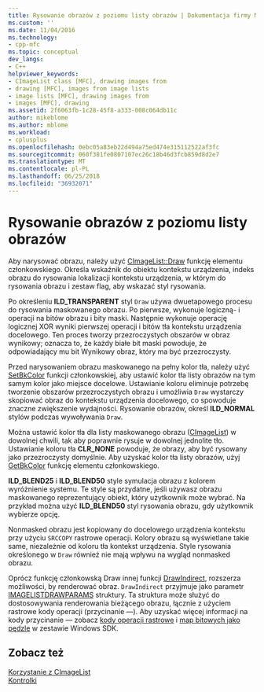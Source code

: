 ```yaml
---
title: Rysowanie obrazów z poziomu listy obrazów | Dokumentacja firmy Microsoft
ms.custom: ''
ms.date: 11/04/2016
ms.technology:
- cpp-mfc
ms.topic: conceptual
dev_langs:
- C++
helpviewer_keywords:
- CImageList class [MFC], drawing images from
- drawing [MFC], images from image lists
- image lists [MFC], drawing images from
- images [MFC], drawing
ms.assetid: 2f6063fb-1c28-45f8-a333-008c064db11c
author: mikeblome
ms.author: mblome
ms.workload:
- cplusplus
ms.openlocfilehash: 0ebc05a83eb22d494a75ed474e315112522af3fc
ms.sourcegitcommit: 060f381fe0807107ec26c18b46d3fcb859d8d2e7
ms.translationtype: MT
ms.contentlocale: pl-PL
ms.lasthandoff: 06/25/2018
ms.locfileid: "36932071"
---
```

# <a name="drawing-images-from-an-image-list"></a>Rysowanie obrazów z poziomu listy obrazów
Aby narysować obrazu, należy użyć [CImageList::Draw](../mfc/reference/cimagelist-class.md#draw) funkcję elementu członkowskiego. Określa wskaźnik do obiektu kontekstu urządzenia, indeks obrazu do rysowania lokalizacji kontekstu urządzenia, w którym do rysowania obrazu i zestaw flag, aby wskazać styl rysowania.  
  
 Po określeniu **ILD_TRANSPARENT** styl `Draw` używa dwuetapowego procesu do rysowania maskowanego obrazu. Po pierwsze, wykonuje logiczną- i operacji na bitów obrazu i bity maski. Następnie wykonuje operację logicznej XOR wyniki pierwszej operacji i bitów tła kontekstu urządzenia docelowego. Ten proces tworzy przezroczystych obszarów w obraz wynikowy; oznacza to, że każdy białe bit maski powoduje, że odpowiadający mu bit Wynikowy obraz, który ma być przezroczysty.  
  
 Przed narysowaniem obrazu maskowanego na pełny kolor tła, należy użyć [SetBkColor](../mfc/reference/cimagelist-class.md#setbkcolor) funkcji członkowskiej, aby ustawić kolor tła listy obrazów na tym samym kolor jako miejsce docelowe. Ustawianie koloru eliminuje potrzebę tworzenie obszarów przezroczystych obrazu i umożliwia `Draw` wystarczy skopiować obraz do kontekstu urządzenia docelowego, co spowoduje znaczne zwiększenie wydajności. Rysowanie obrazów, określ **ILD_NORMAL** stylów podczas wywoływania `Draw`.  
  
 Można ustawić kolor tła dla listy maskowanego obrazu ([CImageList](../mfc/reference/cimagelist-class.md)) w dowolnej chwili, tak aby poprawnie rysuje w dowolnej jednolite tło. Ustawianie koloru tła **CLR_NONE** powoduje, że obrazy, aby być rysowany jako przezroczysty domyślnie. Aby uzyskać kolor tła listy obrazów, użyj [GetBkColor](../mfc/reference/cimagelist-class.md#getbkcolor) funkcję elementu członkowskiego.  
  
 **ILD_BLEND25** i **ILD_BLEND50** style symulacja obrazu z kolorem wyróżnienie systemu. Te style są przydatne, jeśli używasz obrazu maskowanego reprezentujący obiekt, który użytkownik może wybrać. Na przykład można użyć **ILD_BLEND50** styl rysowania obrazu, gdy użytkownik wybierze opcję.  
  
 Nonmasked obrazu jest kopiowany do docelowego urządzenia kontekstu przy użyciu `SRCCOPY` rastrowe operacji. Kolory obrazu są wyświetlane takie same, niezależnie od koloru tła kontekst urządzenia. Style rysowania określonego w `Draw` również nie mają wpływu na wygląd nonmasked obrazu.  
  
 Oprócz funkcję członkowską Draw innej funkcji [DrawIndirect](../mfc/reference/cimagelist-class.md#drawindirect), rozszerza możliwości, by renderować obraz. `DrawIndirect` przyjmuje jako parametr [IMAGELISTDRAWPARAMS](http://msdn.microsoft.com/library/windows/desktop/bb761395) struktury. Ta struktura może służyć do dostosowywania renderowania bieżącego obrazu, łącznie z użyciem rastrowe kody operacji (przycinanie —). Aby uzyskać więcej informacji na kody przycinanie — zobacz [kody operacji rastrowe](http://msdn.microsoft.com/library/windows/desktop/dd162892) i [map bitowych jako pędzle](http://msdn.microsoft.com/library/windows/desktop/dd183378) w zestawie Windows SDK.  
  
## <a name="see-also"></a>Zobacz też  
 [Korzystanie z CImageList](../mfc/using-cimagelist.md)   
 [Kontrolki](../mfc/controls-mfc.md)

